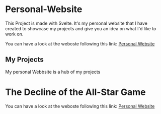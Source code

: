 # Personal-Website

This Project is made with Svelte.
It's my personal website that I have created to showcase my projects and give you an idea on what I'd like to work on.

You can have a look at the weboste following this link: [Personal Website](https://www.ahmedbendaly.com/)

## My Projects

My personal Webbsite is a hub of my projects

# The Decline of the All-Star Game

You can have a look at the weboste following this link: [Personal Website](https://www.ahmedbendaly.com/)
